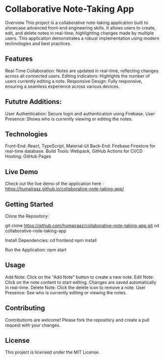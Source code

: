 # Collaborative Note-Taking App
Overview
This project is a collaborative note-taking application built to showcase advanced front-end engineering skills. It allows users to create, edit, and delete notes in real-time, highlighting changes made by multiple users. This application demonstrates a robust implementation using modern technologies and best practices.

## Features
Real-Time Collaboration: Notes are updated in real-time, reflecting changes across all connected users.
Editing Indicators: Highlights the number of users currently editing a note.
Responsive Design: Fully responsive, ensuring a seamless experience across various devices.

## Fututre Additions:
User Authentication: Secure login and authentication using Firebase.
User Presence: Shows who is currently viewing or editing the notes.


## Technologies
Front-End: React, TypeScript, Material-UI
Back-End: Firebase Firestore for real-time database.
Build Tools: Webpack, GitHub Actions for CI/CD
Hosting: GitHub Pages

## Live Demo
Check out the live demo of the application here : https://humairaaz.github.io/collaborative-note-taking-app/

## Getting Started

Clone the Repository:

git clone https://github.com/humairaaz/collaborative-note-taking-app.git
cd collaborative-note-taking-app

Install Dependencies:
cd frontend
npm install

Run the Application:
npm start

## Usage
Add Note: Click on the "Add Note" button to create a new note.
Edit Note: Click on the note content to start editing. Changes are saved automatically in real-time.
Delete Note: Click the delete icon to remove a note.
User Presence: See who is currently editing or viewing the notes.

## Contributing
Contributions are welcome! Please fork the repository and create a pull request with your changes.

## License
This project is licensed under the MIT License.
